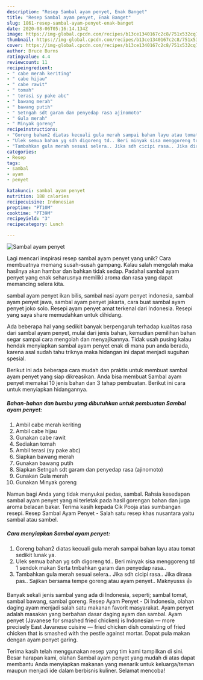 ```yaml
---
description: "Resep Sambal ayam penyet, Enak Banget"
title: "Resep Sambal ayam penyet, Enak Banget"
slug: 1861-resep-sambal-ayam-penyet-enak-banget
date: 2020-08-06T05:16:14.134Z
image: https://img-global.cpcdn.com/recipes/b13ce1340167c2c8/751x532cq70/sambal-ayam-penyet-foto-resep-utama.jpg
thumbnail: https://img-global.cpcdn.com/recipes/b13ce1340167c2c8/751x532cq70/sambal-ayam-penyet-foto-resep-utama.jpg
cover: https://img-global.cpcdn.com/recipes/b13ce1340167c2c8/751x532cq70/sambal-ayam-penyet-foto-resep-utama.jpg
author: Bruce Burns
ratingvalue: 4.4
reviewcount: 11
recipeingredient:
- " cabe merah keriting"
- " cabe hijau"
- " cabe rawit"
- " tomah"
- " terasi sy pake abc"
- " bawang merah"
- " bawang putih"
- " Setngah sdt garam dan penyedap rasa ajinomoto"
- " Gula merah"
- " Minyak goreng"
recipeinstructions:
- "Goreng bahan2 diatas kecuali gula merah sampai bahan layu atau tomat sedikit lunak ya."
- "Ulek semua bahan yg sdh digoreng td.. Beri minyak sisa menggoreng td 1 sendok makan Serta tmbahkan garam dan penyedap rasa.."
- "Tambahkan gula merah sesuai selera.. Jika sdh cicipi rasa.. Jika dirasa pas.. Sajikan bersama tempe goreng atau ayam penyet.. Maknyusss 👍"
categories:
- Resep
tags:
- sambal
- ayam
- penyet

katakunci: sambal ayam penyet 
nutrition: 188 calories
recipecuisine: Indonesian
preptime: "PT10M"
cooktime: "PT39M"
recipeyield: "3"
recipecategory: Lunch

---
```



![Sambal ayam penyet](https://img-global.cpcdn.com/recipes/b13ce1340167c2c8/751x532cq70/sambal-ayam-penyet-foto-resep-utama.jpg)

Lagi mencari inspirasi resep sambal ayam penyet yang unik? Cara membuatnya memang susah-susah gampang. Kalau salah mengolah maka hasilnya akan hambar dan bahkan tidak sedap. Padahal sambal ayam penyet yang enak seharusnya memiliki aroma dan rasa yang dapat memancing selera kita.

sambal ayam penyet ikan bilis, sambal nasi ayam penyet indonesia, sambal ayam penyet jawa, sambal ayam penyet jakarta, cara buat sambal ayam penyet joko solo. Resepi ayam penyet amat terkenal dari Indonesia. Resepi yang saya share memudahkan untuk dihidang.

Ada beberapa hal yang sedikit banyak berpengaruh terhadap kualitas rasa dari sambal ayam penyet, mulai dari jenis bahan, kemudian pemilihan bahan segar sampai cara mengolah dan menyajikannya. Tidak usah pusing kalau hendak menyiapkan sambal ayam penyet enak di mana pun anda berada, karena asal sudah tahu triknya maka hidangan ini dapat menjadi suguhan spesial.


Berikut ini ada beberapa cara mudah dan praktis untuk membuat sambal ayam penyet yang siap dikreasikan. Anda bisa membuat Sambal ayam penyet memakai 10 jenis bahan dan 3 tahap pembuatan. Berikut ini cara untuk menyiapkan hidangannya.

<!--inarticleads1-->

##### Bahan-bahan dan bumbu yang dibutuhkan untuk pembuatan Sambal ayam penyet:

1. Ambil  cabe merah keriting
1. Ambil  cabe hijau
1. Gunakan  cabe rawit
1. Sediakan  tomah
1. Ambil  terasi (sy pake abc)
1. Siapkan  bawang merah
1. Gunakan  bawang putih
1. Siapkan  Setngah sdt garam dan penyedap rasa (ajinomoto)
1. Gunakan  Gula merah
1. Gunakan  Minyak goreng


Namun bagi Anda yang tidak menyukai pedas, sambal. Rahsia kesedapan sambal ayam penyet yang ni terletak pada hasil gorengan bahan dan juga aroma belacan bakar. Terima kasih kepada Cik Pooja atas sumbangan resepi. Resep Sambal Ayam Penyet - Salah satu resep khas nusantara yaitu sambal atau sambel. 

<!--inarticleads2-->

##### Cara menyiapkan Sambal ayam penyet:

1. Goreng bahan2 diatas kecuali gula merah sampai bahan layu atau tomat sedikit lunak ya.
1. Ulek semua bahan yg sdh digoreng td.. Beri minyak sisa menggoreng td 1 sendok makan Serta tmbahkan garam dan penyedap rasa..
1. Tambahkan gula merah sesuai selera.. Jika sdh cicipi rasa.. Jika dirasa pas.. Sajikan bersama tempe goreng atau ayam penyet.. Maknyusss 👍


Banyak sekali jenis sambal yang ada di Indonesia, seperti; sambal tomat, sambal bawang, sambal goreng. Resep Ayam Penyet - Di Indonesia, olahan daging ayam menjadi salah satu makanan favorit masyarakat. Ayam penyet adalah masakan yang berbahan dasar daging ayam dan sambal. Ayam penyet (Javanese for smashed fried chicken) is Indonesian — more precisely East Javanese cuisine — fried chicken dish consisting of fried chicken that is smashed with the pestle against mortar. Dapat pula makan dengan ayam penyet garing. 

Terima kasih telah menggunakan resep yang tim kami tampilkan di sini. Besar harapan kami, olahan Sambal ayam penyet yang mudah di atas dapat membantu Anda menyiapkan makanan yang menarik untuk keluarga/teman maupun menjadi ide dalam berbisnis kuliner. Selamat mencoba!
